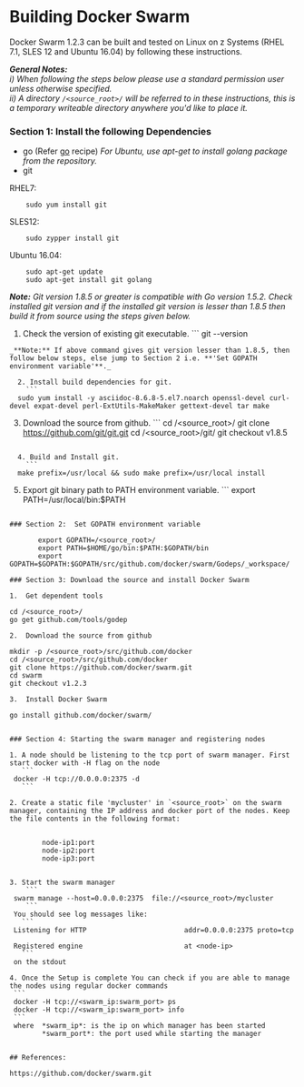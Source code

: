 <!---PACKAGE:Docker Swarm--->
<!---DISTRO:SLES 12:1.2.3--->
<!---DISTRO:RHEL 7.1:1.2.3--->
<!---DISTRO:Ubuntu 16.x:1.2.3--->

# Building Docker Swarm
Docker Swarm 1.2.3 can be built and tested on Linux on z Systems (RHEL 7.1, SLES 12 and Ubuntu 16.04) by following these instructions.

_**General Notes:**_  
_i) When following the steps below please use a standard permission user unless otherwise specified._  
_ii) A directory `/<source_root>/` will be referred to in these instructions, this is a temporary writeable directory anywhere you'd like to place it._   

### Section 1: Install the following Dependencies
* go (Refer [go](https://github.com/linux-on-ibm-z/docs/wiki/Building-Go) recipe)  _For Ubuntu, use apt-get to install golang package from the repository._
* git

RHEL7:
```
    sudo yum install git
```

SLES12:
```
    sudo zypper install git
```

Ubuntu 16.04:
```
    sudo apt-get update
	sudo apt-get install git golang
```

_**Note:**_ 
_Git version 1.8.5 or greater is compatible with Go version 1.5.2. Check installed git version and if the installed git version is lesser than 1.8.5 then build it from source using the steps given below._

  1. Check the version of existing git executable.
    ```
  git --version
```   
_**Note:** If above command gives git version lesser than 1.8.5, then follow below steps, else jump to Section 2 i.e. **'Set GOPATH environment variable'**._  

  2. Install build dependencies for git.
    ```
  sudo yum install -y asciidoc-8.6.8-5.el7.noarch openssl-devel curl-devel expat-devel perl-ExtUtils-MakeMaker gettext-devel tar make
```  

  3. Download the source from github.
    ```
  cd /<source_root>/
  git clone https://github.com/git/git.git
  cd /<source_root>/git/
  git checkout v1.8.5
```

  4. Build and Install git.
    ```
  make prefix=/usr/local && sudo make prefix=/usr/local install 
```

  5. Export git binary path to PATH environment variable.
    ```
  export PATH=/usr/local/bin:$PATH  
```

### Section 2:  Set GOPATH environment variable

       export GOPATH=/<source_root>/
       export PATH=$HOME/go/bin:$PATH:$GOPATH/bin
       export GOPATH=$GOPATH:$GOPATH/src/github.com/docker/swarm/Godeps/_workspace/
    
### Section 3: Download the source and install Docker Swarm

1.  Get dependent tools

   ``` 
    cd /<source_root>/
    go get github.com/tools/godep
   ```
2.  Download the source from github

   ```
    mkdir -p /<source_root>/src/github.com/docker
    cd /<source_root>/src/github.com/docker
    git clone https://github.com/docker/swarm.git
    cd swarm 
    git checkout v1.2.3
   ```
3.  Install Docker Swarm

   ```
    go install github.com/docker/swarm/
   ```

### Section 4: Starting the swarm manager and registering nodes
 
 1. A node should be listening to the tcp port of swarm manager. First start docker with -H flag on the node
      ```
    docker -H tcp://0.0.0.0:2375 -d  
      ```
	
 2. Create a static file 'mycluster' in `<source_root>` on the swarm manager, containing the IP address and docker port of the nodes. Keep the file contents in the following format:

	
           node-ip1:port
           node-ip2:port
           node-ip3:port
        
   
 3. Start the swarm manager
       ```
    swarm manage --host=0.0.0.0:2375  file://<source_root>/mycluster
       ```	
    You should see log messages like:
      ```
    Listening for HTTP                        addr=0.0.0.0:2375 proto=tcp

    Registered engine	                      at <node-ip>
      ```
	on the stdout
	
 4. Once the Setup is complete You can check if you are able to manage the nodes using regular docker commands
	```
	docker -H tcp://<swarm_ip:swarm_port> ps
	docker -H tcp://<swarm_ip:swarm_port> info
	```
	where  *swarm_ip*: is the ip on which manager has been started
		   *swarm_port*: the port used while starting the manager


## References:

https://github.com/docker/swarm.git

                                                                                                                                        